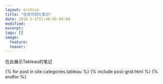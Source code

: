 ```yaml
---
layout: archive
title: "信息可视化笔记"
date: 2018-1-1T11:40:45-04:00
modified:
excerpt: 
tags: []
image: 
  feature: 
  teaser:
---
```


在此展示Tableau的笔记

<div class="tiles">
{% for post in site.categories.tableau %}
  {% include post-grid.html %}
{% endfor %}
</div><!-- /.tiles 把所有categories 有 tableau 的列出来-->